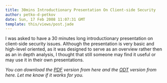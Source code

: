 ```yaml
---
title: 30mins Introductionary Presentation On Client-side Security
author: petko-d-petkov
date: Sun, 17 Feb 2008 11:07:31 GMT
template: this/views/post.jade
---
```


I was asked to have a 30 minutes long introductionary presentation on client-side security issues. Although the presentation is very basic and high-level oriented, as it was designed to serve as an overview rather then as an in depth analysis, I thought that still someone may find it useful or may use it in their own presentations.

_You can download the [PDF](http://www.gnucitizen.org/static/blog/2008/02/pdp-css.pdf) version from here and the [ODT](http://www.gnucitizen.org/static/blog/2008/02/pdp-css.odp) version from here. Let me know if it works for you._
